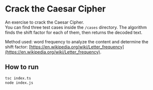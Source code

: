 # Crack the Caesar Cipher

An exercise to crack the Caesar Cipher. <br />
You can find three test cases inside the `/cases` directory.
The algorithm finds the shift factor for each of them, then returns the decoded text.

Method used: word frequency to analyze the content and determine the shift factor: [https://en.wikipedia.org/wiki/Letter_frequency](https://en.wikipedia.org/wiki/Letter_frequency).

## How to run

```bash
tsc index.ts
node index.js
```